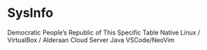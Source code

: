 # SysInfo
Democratic People’s Republic of This Specific Table
Native Linux / VirtualBox / Alderaan Cloud Server
Java
VSCode/NeoVim
